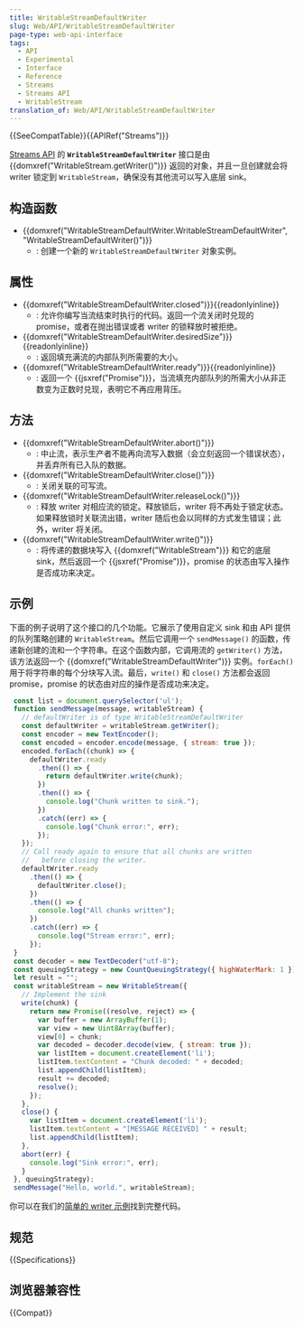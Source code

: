 ```yaml
---
title: WritableStreamDefaultWriter
slug: Web/API/WritableStreamDefaultWriter
page-type: web-api-interface
tags:
  - API
  - Experimental
  - Interface
  - Reference
  - Streams
  - Streams API
  - WritableStream
translation_of: Web/API/WritableStreamDefaultWriter
---
```

{{SeeCompatTable}}{{APIRef("Streams")}}

[Streams API](/zh-CN/docs/Web/API/Streams_API) 的 **`WritableStreamDefaultWriter`** 接口是由 {{domxref("WritableStream.getWriter()")}} 返回的对象，并且一旦创建就会将 writer 锁定到 `WritableStream`，确保没有其他流可以写入底层 sink。

## 构造函数

- {{domxref("WritableStreamDefaultWriter.WritableStreamDefaultWriter", "WritableStreamDefaultWriter()")}}
  - : 创建一个新的 `WritableStreamDefaultWriter` 对象实例。

## 属性

- {{domxref("WritableStreamDefaultWriter.closed")}}{{readonlyinline}}
  - : 允许你编写当流结束时执行的代码。返回一个流关闭时兑现的 promise，或者在抛出错误或者 writer 的锁释放时被拒绝。
- {{domxref("WritableStreamDefaultWriter.desiredSize")}}{{readonlyinline}}
  - : 返回填充满流的内部队列所需要的大小。
- {{domxref("WritableStreamDefaultWriter.ready")}}{{readonlyinline}}
  - : 返回一个 {{jsxref("Promise")}}，当流填充内部队列的所需大小从非正数变为正数时兑现，表明它不再应用背压。

## 方法

- {{domxref("WritableStreamDefaultWriter.abort()")}}
  - : 中止流，表示生产者不能再向流写入数据（会立刻返回一个错误状态），并丢弃所有已入队的数据。
- {{domxref("WritableStreamDefaultWriter.close()")}}
  - : 关闭关联的可写流。
- {{domxref("WritableStreamDefaultWriter.releaseLock()")}}
  - : 释放 writer 对相应流的锁定。释放锁后，writer 将不再处于锁定状态。如果释放锁时关联流出错，writer 随后也会以同样的方式发生错误；此外，writer 将关闭。
- {{domxref("WritableStreamDefaultWriter.write()")}}
  - : 将传递的数据块写入 {{domxref("WritableStream")}} 和它的底层 sink，然后返回一个 {{jsxref("Promise")}}，promise 的状态由写入操作是否成功来决定。

## 示例

下面的例子说明了这个接口的几个功能。它展示了使用自定义 sink 和由 API 提供的队列策略创建的 `WritableStream`。然后它调用一个 `sendMessage()` 的函数，传递新创建的流和一个字符串。在这个函数内部，它调用流的 `getWriter()` 方法，该方法返回一个 {{domxref("WritableStreamDefaultWriter")}} 实例。`forEach()` 用于将字符串的每个分块写入流。最后，`write()` 和 `close()` 方法都会返回 promise，promise 的状态由对应的操作是否成功来决定。

```js
 const list = document.querySelector('ul');
 function sendMessage(message, writableStream) {
   // defaultWriter is of type WritableStreamDefaultWriter
   const defaultWriter = writableStream.getWriter();
   const encoder = new TextEncoder();
   const encoded = encoder.encode(message, { stream: true });
   encoded.forEach((chunk) => {
     defaultWriter.ready
       .then(() => {
         return defaultWriter.write(chunk);
       })
       .then(() => {
         console.log("Chunk written to sink.");
       })
       .catch((err) => {
         console.log("Chunk error:", err);
       });
   });
   // Call ready again to ensure that all chunks are written
   //   before closing the writer.
   defaultWriter.ready
     .then(() => {
       defaultWriter.close();
     })
     .then(() => {
       console.log("All chunks written");
     })
     .catch((err) => {
       console.log("Stream error:", err);
     });
 }
 const decoder = new TextDecoder("utf-8");
 const queuingStrategy = new CountQueuingStrategy({ highWaterMark: 1 });
 let result = "";
 const writableStream = new WritableStream({
   // Implement the sink
   write(chunk) {
     return new Promise((resolve, reject) => {
       var buffer = new ArrayBuffer(1);
       var view = new Uint8Array(buffer);
       view[0] = chunk;
       var decoded = decoder.decode(view, { stream: true });
       var listItem = document.createElement('li');
       listItem.textContent = "Chunk decoded: " + decoded;
       list.appendChild(listItem);
       result += decoded;
       resolve();
     });
   },
   close() {
     var listItem = document.createElement('li');
     listItem.textContent = "[MESSAGE RECEIVED] " + result;
     list.appendChild(listItem);
   },
   abort(err) {
     console.log("Sink error:", err);
   }
 }, queuingStrategy);
 sendMessage("Hello, world.", writableStream);
```

你可以在我们的[简单的 writer 示例](https://mdn.github.io/dom-examples/streams/simple-writer/)找到完整代码。

## 规范

{{Specifications}}

## 浏览器兼容性

{{Compat}}

